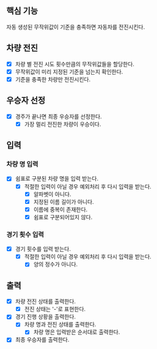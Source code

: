 ## 핵심 기능
자동 생성된 무작위값이 기준을 충족하면 자동차를 전진시킨다.

## 차량 전진
- [x] 차량 별 전진 시도 횟수만큼의 무작위값들을 할당한다.
- [x] 무작위값이 미리 지정된 기준을 넘는지 확인한다.
- [x] 기준을 충족한 차량만 전진시킨다.

## 우승자 선정
- [x] 경주가 끝나면 최종 우승자를 선정한다.
  - [x] 가장 멀리 전진한 차량이 우승이다.

## 입력
### 차량 명 입력
- [x] 쉼표로 구분된 차량 명을 입력 받는다.
  - [x] 적절한 입력이 아닐 경우 예외처리 후 다시 입력을 받는다.
    - [x] 알파벳이 아니다.
    - [x] 지정된 이름 길이가 아니다.
    - [x] 이름에 중복이 존재한다.
    - [x] 쉼표로 구분되어있지 않다.
### 경기 횟수 입력
- [x] 경기 횟수를 입력 받는다.
  - [x] 적절한 입력이 아닐 경우 예외처리 후 다시 입력을 받는다.
    - [x] 양의 정수가 아니다.

## 출력
- [x] 차량 전진 상태를 출력한다.
  - [x] 전진 상태는 '-'로 표현한다.
- [x] 경기 진행 상황을 출력한다.
  - [x] 차량 명과 전진 상태를 출력한다.
    - [x] 차량 명은 입력받은 순서대로 출력한다.
- [x] 최종 우승자를 출력한다.